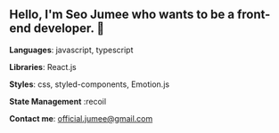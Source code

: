 ## Hello, I'm Seo Jumee who wants to be a front-end developer. 🥰

**Languages**: javascript, typescript

**Libraries**: React.js

**Styles**: css, styled-components, Emotion.js

**State Management** :recoil

**Contact me**: official.jumee@gmail.com
